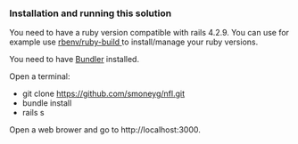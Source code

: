 ### Installation and running this solution

You need to have a ruby version compatible with rails 4.2.9. You can use for example use [rbenv/ruby-build ](https://github.com/rbenv/rbenv)to install/manage your ruby versions.

You need to have [Bundler](http://bundler.io/) installed.

Open a terminal:
* git clone https://github.com/smoneyg/nfl.git
* bundle install
* rails s

Open a web brower and go to http://localhost:3000.
